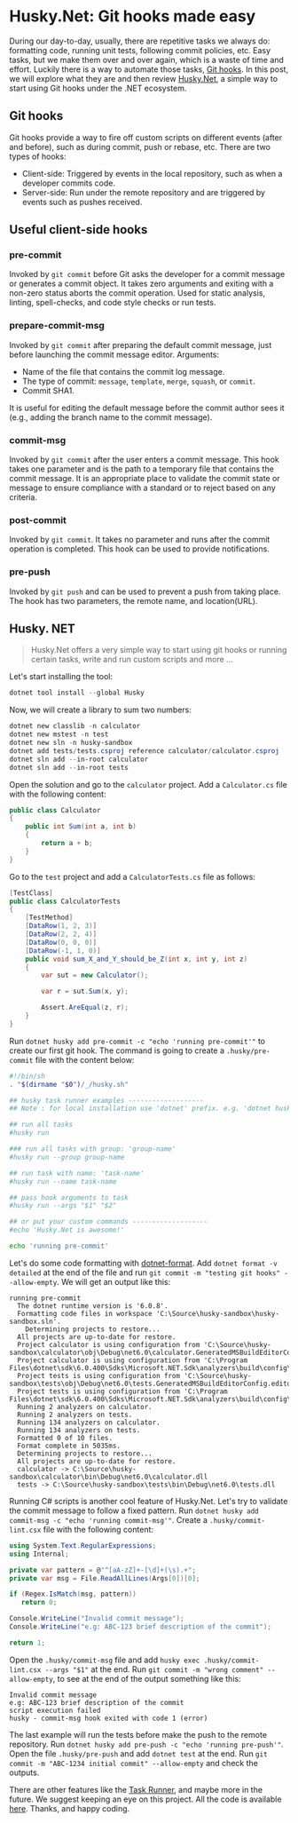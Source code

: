 # Husky.Net: Git hooks made easy

During our day-to-day, usually, there are repetitive tasks we always do: formatting code, running unit tests, following commit policies, etc. Easy tasks, but we make them over and over again, which is a waste of time and effort. Luckily there is a way to automate those tasks, [Git hooks](https://git-scm.com/docs/githooks). In this post, we will explore what they are and then review [Husky.Net](https://alirezanet.github.io/Husky.Net/), a simple way to start using Git hooks under the .NET ecosystem.

## Git hooks

Git hooks provide a way to fire off custom scripts on different events (after and before), such as during commit, push or rebase, etc. There are two types of hooks:

- Client-side: Triggered by events in the local repository, such as when a developer commits code.
- Server-side: Run under the remote repository and are triggered by events such as pushes received.

## Useful client-side hooks

### pre-commit

Invoked by `git commit` before Git asks the developer for a commit message or generates a commit object. It takes zero arguments and exiting with a non-zero status aborts the commit operation. Used for static analysis, linting, spell-checks, and code style checks or run tests.

### prepare-commit-msg

Invoked by `git commit` after preparing the default commit message, just before launching the commit message editor. Arguments: 
- Name of the file that contains the commit log message. 
- The type of commit: `message`, `template`, `merge`, `squash`, or `commit`.
- Commit SHA1.

It is useful for editing the default message before the commit author sees it (e.g., adding the branch name to the commit message).

### commit-msg
Invoked by `git commit` after the user enters a commit message. This hook takes one parameter and is the path to a temporary file that contains the commit message. It is an appropriate place to validate the commit state or message to ensure compliance with a standard or to reject based on any criteria.

### post-commit
Invoked by `git commit`. It takes no parameter and runs after the commit operation is completed. This hook can be used to provide notifications.

### pre-push
Invoked by `git push` and can be used to prevent a push from taking place. The hook has two parameters, the remote name, and location(URL).

## Husky. NET

> Husky.Net offers a very simple way to start using git hooks or running certain tasks, write and run custom scripts and more ...

Let's start installing the tool:

```powershell
dotnet tool install --global Husky
```

Now, we will create a library to sum two numbers:

```powershell
dotnet new classlib -n calculator
dotnet new mstest -n test
dotnet new sln -n husky-sandbox
dotnet add tests/tests.csproj reference calculator/calculator.csproj
dotnet sln add --in-root calculator
dotnet sln add --in-root tests
``` 

Open the solution and go to the `calculator` project. Add a `Calculator.cs` file with the following content:

```csharp
public class Calculator
{
    public int Sum(int a, int b)
    {
        return a + b;
    }
}
``` 

Go to the `test` project and add a `CalculatorTests.cs` file as follows:

```csharp
[TestClass]
public class CalculatorTests
{
    [TestMethod]
    [DataRow(1, 2, 3)]
    [DataRow(2, 2, 4)]
    [DataRow(0, 0, 0)]
    [DataRow(-1, 1, 0)]
    public void sum_X_and_Y_should_be_Z(int x, int y, int z)
    {
        var sut = new Calculator();

        var r = sut.Sum(x, y);

        Assert.AreEqual(z, r);
    }
}
``` 

Run `dotnet husky add pre-commit -c "echo 'running pre-commit'"` to create our first git hook. The command is going to create a `.husky/pre-commit` file with the content below:

```bash
#!/bin/sh
. "$(dirname "$0")/_/husky.sh"

## husky task runner examples -------------------
## Note : for local installation use 'dotnet' prefix. e.g. 'dotnet husky'

## run all tasks
#husky run

### run all tasks with group: 'group-name'
#husky run --group group-name

## run task with name: 'task-name'
#husky run --name task-name

## pass hook arguments to task
#husky run --args "$1" "$2"

## or put your custom commands -------------------
#echo 'Husky.Net is awesome!'

echo 'running pre-commit'
``` 

Let's do some code formatting with [dotnet-format](https://github.com/dotnet/format). Add `dotnet format -v detailed` at the end of the file and run `git commit -m "testing git hooks" --allow-empty`. We will get an output like this:

```
running pre-commit
  The dotnet runtime version is '6.0.8'.
  Formatting code files in workspace 'C:\Source\husky-sandbox\husky-sandbox.sln'.
    Determining projects to restore...
  All projects are up-to-date for restore.
  Project calculator is using configuration from 'C:\Source\husky-sandbox\calculator\obj\Debug\net6.0\calculator.GeneratedMSBuildEditorConfig.editorconfig'.
  Project calculator is using configuration from 'C:\Program Files\dotnet\sdk\6.0.400\Sdks\Microsoft.NET.Sdk\analyzers\build\config\analysislevel_6_default.editorconfig'.
  Project tests is using configuration from 'C:\Source\husky-sandbox\tests\obj\Debug\net6.0\tests.GeneratedMSBuildEditorConfig.editorconfig'.
  Project tests is using configuration from 'C:\Program Files\dotnet\sdk\6.0.400\Sdks\Microsoft.NET.Sdk\analyzers\build\config\analysislevel_6_default.editorconfig'.
  Running 2 analyzers on calculator.
  Running 2 analyzers on tests.
  Running 134 analyzers on calculator.
  Running 134 analyzers on tests.
  Formatted 0 of 10 files.
  Format complete in 5035ms.
  Determining projects to restore...
  All projects are up-to-date for restore.
  calculator -> C:\Source\husky-sandbox\calculator\bin\Debug\net6.0\calculator.dll
  tests -> C:\Source\husky-sandbox\tests\bin\Debug\net6.0\tests.dll
```

Running C# scripts is another cool feature of Husky.Net. Let's try to validate the commit message to follow a fixed pattern. Run `dotnet husky add commit-msg -c "echo 'running commit-msg'"`. Create a `.husky/commit-lint.csx` file with the following content:

```csharp
using System.Text.RegularExpressions;
using Internal;

private var pattern = @"^[aA-zZ]+-[\d]+(\s).+";
private var msg = File.ReadAllLines(Args[0])[0];

if (Regex.IsMatch(msg, pattern))
   return 0;

Console.WriteLine("Invalid commit message");
Console.WriteLine("e.g: ABC-123 brief description of the commit");

return 1;
``` 

Open the `.husky/commit-msg` file and add `husky exec .husky/commit-lint.csx --args "$1"` at the end. Run `git commit -m "wrong comment" --allow-empty`, to see at the end of the output something like this:

```
Invalid commit message
e.g: ABC-123 brief description of the commit
script execution failed
husky - commit-msg hook exited with code 1 (error)
``` 

The last example will run the tests before make the push to the remote repository. Run `dotnet husky add pre-push -c "echo 'running pre-push'"`. Open the file `.husky/pre-push` and add `dotnet test` at the end. Run `git commit -m "ABC-1234 initial commit" --allow-empty` and check the outputs. 

There are other features like the [Task Runner](https://alirezanet.github.io/Husky.Net/guide/task-runner.html), and maybe more in the future. We suggest keeping an eye on this project. All the code is available [here](https://github.com/raulnq/husky-sandbox). Thanks, and happy coding.